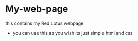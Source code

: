 # My-web-page
this contains my Red Lotus webpage
- you can use this as you wish its just simple html and css
